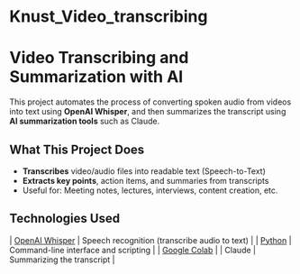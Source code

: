 # Knust_Video_transcribing
# Video Transcribing and Summarization with AI

This project automates the process of converting spoken audio from videos into text using **OpenAI Whisper**, and then summarizes the transcript using **AI summarization tools** such as Claude.


##  What This Project Does

-  **Transcribes** video/audio files into readable text (Speech-to-Text)
-  **Extracts key points**, action items, and summaries from transcripts
-  Useful for: Meeting notes, lectures, interviews, content creation, etc.



##  Technologies Used
| [OpenAI Whisper](https://github.com/openai/whisper) | Speech recognition (transcribe audio to text) |
| [Python](https://www.python.org/) | Command-line interface and scripting |
| [Google Colab](https://colab.research.google.com/) | 
|  Claude | Summarizing the transcript |



